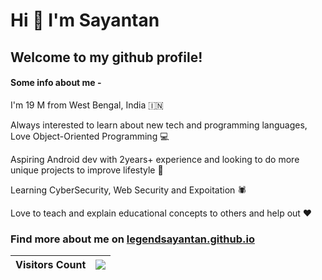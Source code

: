 # Hi 👋 I'm Sayantan

## Welcome to my github profile!

#### Some info about me -

I'm 19 M from West Bengal, India 🇮🇳

Always interested to learn about new tech and programming languages, Love Object-Oriented Programming 💻

Aspiring Android dev with 2years+ experience and looking to do more unique projects to improve lifestyle 🚀

Learning CyberSecurity, Web Security and Expoitation 🕷

Love to teach and explain educational concepts to others and help out ❤

### Find more about me on [legendsayantan.github.io](https://legendsayantan.github.io)

| Visitors Count | ![](https://profile-counter.glitch.me/legendsayantan/count.svg) |
| :-: | :-: |
